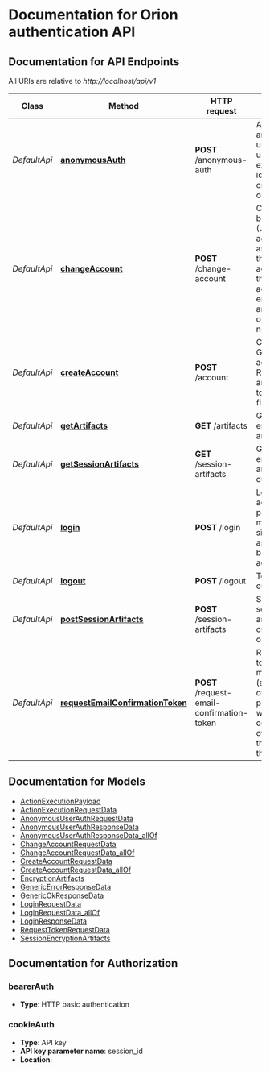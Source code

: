 # Documentation for Orion authentication API

<a name="documentation-for-api-endpoints"></a>
## Documentation for API Endpoints

All URIs are relative to *http://localhost/api/v1*

| Class | Method | HTTP request | Description |
|------------ | ------------- | ------------- | -------------|
| *DefaultApi* | [**anonymousAuth**](Apis/DefaultApi.md#anonymousauth) | **POST** /anonymous-auth | Authenticate as an anonymous user, either using an existing user identifier or creating a new one. |
*DefaultApi* | [**changeAccount**](Apis/DefaultApi.md#changeaccount) | **POST** /change-account | Change the blockchain (Joystream) account associated with the Gateway account. Delete the old account's encryption artifacts and optionally set new ones. |
*DefaultApi* | [**createAccount**](Apis/DefaultApi.md#createaccount) | **POST** /account | Create a new Gateway account. Requires anonymousAuth to be performed first. |
*DefaultApi* | [**getArtifacts**](Apis/DefaultApi.md#getartifacts) | **GET** /artifacts | Get wallet seed encryption artifacts. |
*DefaultApi* | [**getSessionArtifacts**](Apis/DefaultApi.md#getsessionartifacts) | **GET** /session-artifacts | Get wallet seed encryption artifacts for the current session. |
*DefaultApi* | [**login**](Apis/DefaultApi.md#login) | **POST** /login | Login to user's account by providing a message signed by the associated blockchain account. |
*DefaultApi* | [**logout**](Apis/DefaultApi.md#logout) | **POST** /logout | Terminate the current session. |
*DefaultApi* | [**postSessionArtifacts**](Apis/DefaultApi.md#postsessionartifacts) | **POST** /session-artifacts | Save wallet seed encryption artifacts for the current session on the server. |
*DefaultApi* | [**requestEmailConfirmationToken**](Apis/DefaultApi.md#requestemailconfirmationtoken) | **POST** /request-email-confirmation-token | Request a token to be sent to e-mail address (as the first step of signup process), which will allow confirming the ownership of the e-mail by the user. |


<a name="documentation-for-models"></a>
## Documentation for Models

 - [ActionExecutionPayload](./Models/ActionExecutionPayload.md)
 - [ActionExecutionRequestData](./Models/ActionExecutionRequestData.md)
 - [AnonymousUserAuthRequestData](./Models/AnonymousUserAuthRequestData.md)
 - [AnonymousUserAuthResponseData](./Models/AnonymousUserAuthResponseData.md)
 - [AnonymousUserAuthResponseData_allOf](./Models/AnonymousUserAuthResponseData_allOf.md)
 - [ChangeAccountRequestData](./Models/ChangeAccountRequestData.md)
 - [ChangeAccountRequestData_allOf](./Models/ChangeAccountRequestData_allOf.md)
 - [CreateAccountRequestData](./Models/CreateAccountRequestData.md)
 - [CreateAccountRequestData_allOf](./Models/CreateAccountRequestData_allOf.md)
 - [EncryptionArtifacts](./Models/EncryptionArtifacts.md)
 - [GenericErrorResponseData](./Models/GenericErrorResponseData.md)
 - [GenericOkResponseData](./Models/GenericOkResponseData.md)
 - [LoginRequestData](./Models/LoginRequestData.md)
 - [LoginRequestData_allOf](./Models/LoginRequestData_allOf.md)
 - [LoginResponseData](./Models/LoginResponseData.md)
 - [RequestTokenRequestData](./Models/RequestTokenRequestData.md)
 - [SessionEncryptionArtifacts](./Models/SessionEncryptionArtifacts.md)


<a name="documentation-for-authorization"></a>
## Documentation for Authorization

<a name="bearerAuth"></a>
### bearerAuth

- **Type**: HTTP basic authentication

<a name="cookieAuth"></a>
### cookieAuth

- **Type**: API key
- **API key parameter name**: session_id
- **Location**: 

